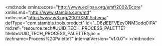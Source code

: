 <?xml version="1.0" encoding="UTF-8"?>
<md:node xmlns:ecore="http://www.eclipse.org/emf/2002/Ecore" xmlns:md="http://www.stambia.com/md" xmlns:xs="http://www.w3.org/2001/XMLSchema" defType="com.stambia.tools.product" id="_D6zIEEFVEeyONM3odq0iPA" md:ref="resource.tech#UUID_TECH_PROCESS_PALETTE?fileId=UUID_TECH_PROCESS_PALETTE$type=tech$name=Process%20Palette?" internalVersion="v1.0.0">
  <node defType="com.stambia.tools.processTool" id="_LgS50EFVEeyONM3odq0iPA" position="2">
    <attribute defType="com.stambia.tools.processTool.name" id="_LgS50UFVEeyONM3odq0iPA" value="Submit Load"/>
    <attribute defType="com.stambia.tools.processTool.processRef" id="_LgS50kFVEeyONM3odq0iPA" ref="resource.proc#_VbqAsTMDEeG7UplBQjBrRQ?fileId=_VbqAsTMDEeG7UplBQjBrRQ$type=proc$name=Submit%20Load?"/>
    <attribute defType="com.stambia.tools.processTool.paletteCategory" id="_LgS500FVEeyONM3odq0iPA" value="xDM Tools"/>
    <attribute defType="com.stambia.tools.processTool.displayName" id="_LgS51EFVEeyONM3odq0iPA" value="Submit Load"/>
    <node defType="com.stambia.tools.metadata" id="_haAYEUFVEeyZy9lTn8gdAA">
      <attribute defType="com.stambia.tools.metadata.name" id="_i9lDoEFVEeyZy9lTn8gdAA" value="SOURCE"/>
      <attribute defType="com.stambia.tools.metadata.level" id="_TqYw8EFWEeyZy9lTn8gdAA">
        <valueEntry key="com.stambia.rdbms.server" value="true()"/>
      </attribute>
    </node>
  </node>
  <node defType="com.stambia.tools.processTool" id="_LgTg4EFVEeyONM3odq0iPA" position="1">
    <attribute defType="com.stambia.tools.processTool.name" id="_LgTg4UFVEeyONM3odq0iPA" value="Get LoadID"/>
    <attribute defType="com.stambia.tools.processTool.processRef" id="_LgTg4kFVEeyONM3odq0iPA" ref="resource.proc#_fv2q0TL3EeG7UplBQjBrRQ?fileId=_fv2q0TL3EeG7UplBQjBrRQ$type=proc$name=Get%20LoadID?"/>
    <attribute defType="com.stambia.tools.processTool.paletteCategory" id="_LgTg40FVEeyONM3odq0iPA" value="xDM Tools"/>
    <attribute defType="com.stambia.tools.processTool.displayName" id="_LgTg5EFVEeyONM3odq0iPA" value="Get LoadID"/>
    <node defType="com.stambia.tools.metadata" id="_jJh08UFVEeyZy9lTn8gdAA">
      <attribute defType="com.stambia.tools.metadata.name" id="_j_KccEFVEeyZy9lTn8gdAA" value="SOURCE"/>
      <attribute defType="com.stambia.tools.metadata.level" id="_QvBMAEFWEeyZy9lTn8gdAA">
        <valueEntry key="com.stambia.rdbms.server" value="true()"/>
      </attribute>
    </node>
  </node>
  <node defType="com.stambia.tools.processTool" id="_LgTg5UFVEeyONM3odq0iPA" position="3">
    <attribute defType="com.stambia.tools.processTool.name" id="_LgTg5kFVEeyONM3odq0iPA" value="Cancel Load"/>
    <attribute defType="com.stambia.tools.processTool.displayName" id="_LgTg50FVEeyONM3odq0iPA" value="Cancel Load"/>
    <attribute defType="com.stambia.tools.processTool.paletteCategory" id="_LgTg6EFVEeyONM3odq0iPA" value="xDM Tools"/>
    <attribute defType="com.stambia.tools.processTool.processRef" id="_LgTg6UFVEeyONM3odq0iPA" ref="resource.proc#_PnwksjVOEeGwKOVseAnYrA?fileId=_PnwksjVOEeGwKOVseAnYrA$type=proc$name=Cancel%20Load?"/>
    <node defType="com.stambia.tools.metadata" id="_EMgGoUFWEeyZy9lTn8gdAA">
      <attribute defType="com.stambia.tools.metadata.name" id="_FFMCIEFWEeyZy9lTn8gdAA" value="SOURCE"/>
      <attribute defType="com.stambia.tools.metadata.level" id="_PnaDsEFWEeyZy9lTn8gdAA">
        <valueEntry key="com.stambia.rdbms.server" value="true()"/>
      </attribute>
    </node>
  </node>
  <node defType="com.stambia.tools.processTool" id="_gGangk0BEey0SLxXNcrEPA" position="4">
    <attribute defType="com.stambia.tools.processTool.processRef" id="_g_gysE0BEey0SLxXNcrEPA" ref="resource.proc#_QLLaMEz-Eey0SLxXNcrEPA?fileId=_QLLaMEz-Eey0SLxXNcrEPA$type=proc$name=Get%20Load%20Status?"/>
    <attribute defType="com.stambia.tools.processTool.name" id="_inrqYE0BEey0SLxXNcrEPA" value="Get Load Status"/>
    <attribute defType="com.stambia.tools.processTool.displayName" id="_jDCwsE0BEey0SLxXNcrEPA" value="Get Load Status"/>
    <attribute defType="com.stambia.tools.processTool.paletteCategory" id="_jst_0E0BEey0SLxXNcrEPA" value="xDM Tools"/>
    <node defType="com.stambia.tools.metadata" id="_jcQh8U0BEey0SLxXNcrEPA">
      <attribute defType="com.stambia.tools.metadata.name" id="_lkjEIE0BEey0SLxXNcrEPA" value="SOURCE"/>
      <attribute defType="com.stambia.tools.metadata.level" id="_pSEewE0BEey0SLxXNcrEPA">
        <valueEntry key="com.stambia.rdbms.schema" value="true()"/>
      </attribute>
    </node>
  </node>
</md:node>